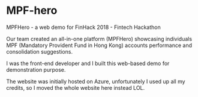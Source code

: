 # MPF-hero
MPFHero - a web demo for FinHack 2018 - Fintech Hackathon

Our team created an all-in-one platform (MPFHero) showcasing individuals 
MPF (Mandatory Provident Fund in Hong Kong) accounts performance 
and consolidation suggestions.

I was the front-end developer and I built this web-based demo for demonstration purpose.

The website was initially hosted on Azure, unfortunately I used up all my credits,
so I moved the whole website here instead LOL.
